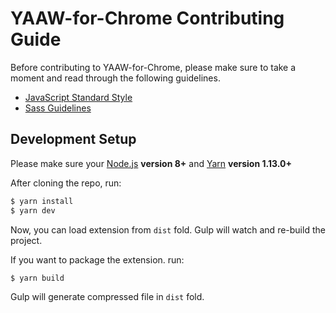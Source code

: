 # YAAW-for-Chrome Contributing Guide

Before contributing to YAAW-for-Chrome, please make sure to take a moment and read through the following guidelines.

- [JavaScript Standard Style](https://standardjs.com/)
- [Sass Guidelines](https://sass-guidelin.es/)


## Development Setup

Please make sure your [Node.js](http://nodejs.org) **version 8+** and [Yarn](https://yarnpkg.com) **version 1.13.0+**

After cloning the repo, run:

``` bash
$ yarn install
$ yarn dev
```

Now, you can load extension from `dist` fold. Gulp will watch and re-build the project.

If you want to package the extension. run:

``` bash
$ yarn build
```

Gulp will generate compressed file in `dist` fold.
